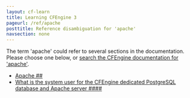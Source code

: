 ```yaml
---
layout: cf-learn
title: Learning CFEngine 3
pageurl: /ref/apache
posttitle: Reference disambiguation for 'apache'
navsection: none
---
```


The term 'apache' could refer to several sections in the documentation. Please choose one below, or
[search the CFEngine documentation for 'apache'](http://cfengine.com/docs/latest/search.html?q=apache).

- [Apache \#\#](http://cfengine.com/docs/latest/enterprise-cfengine-guide-reporting-reporting-architecture.html#apache-##)
- [What is the system user for the CFEngine dedicated PostgreSQL database and Apache server \#\#\#\#](http://cfengine.com/docs/latest/guide-faq.html#what-is-the-system-user-for-the-cfengine-dedicated-postgresql-database-and-apache-server-####)
